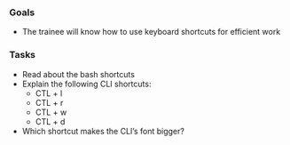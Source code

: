 
### Goals
- The trainee will know how to use keyboard shortcuts for efficient work

### Tasks
- Read about the bash shortcuts
- Explain the following CLI shortcuts:
  - CTL + l
  - CTL + r
  - CTL + w
  - CTL + d
- Which shortcut makes the CLI’s font bigger?
